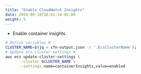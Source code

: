 ```yaml
---
title: "Enable CloudWatch Insights"
date: 2018-09-18T16:01:14-05:00
weight: 5
---
```


* Enable container insights.

```bash
# Define variables #
CLUSTER_NAME=$(jq < cfn-output.json -r '.EcsClusterName');
# Update ecs cluster settings #
aws ecs update-cluster-settings \
      --cluster $CLUSTER_NAME \
      --settings name=containerInsights,value=enabled
```